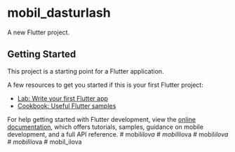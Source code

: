 # mobil_dasturlash

A new Flutter project.

## Getting Started

This project is a starting point for a Flutter application.

A few resources to get you started if this is your first Flutter project:

- [Lab: Write your first Flutter app](https://docs.flutter.dev/get-started/codelab)
- [Cookbook: Useful Flutter samples](https://docs.flutter.dev/cookbook)

For help getting started with Flutter development, view the
[online documentation](https://docs.flutter.dev/), which offers tutorials,
samples, guidance on mobile development, and a full API reference.
#   m o b i l _ i l o v a  
 #   m o b i l _ i l o v a  
 #   m o b i l _ i l o v a  
 #   m o b i l _ i l o v a  
 #   m o b i l _ i l o v a  
 